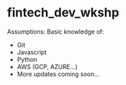 # fintech_dev_wkshp
Assumptions:
Basic knowledge of:
- Git
- Javascript
- Python
- AWS (GCP, AZURE…)
- More updates coming soon...
